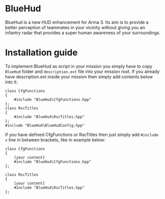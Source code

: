 # BlueHud
BlueHud is a new HUD enhancement for Arma 3. Its aim is to provide a better perception of teammates in your vicinity without giving you an infantry radar that provides a super human awareness of your surroundings.

# Installation guide
To implement BlueHud as script in your mission you simply have to copy `BlueHud` folder and `description.ext` file into your mission root.
If you already have description.ext inside your mission then simply add contents below into it:
```
class CfgFunctions
{
	#include "BlueHud\CfgFunctions.hpp"
};
class RscTitles
{
	#include "BlueHud\RscTitles.hpp"
};
#include "BlueHud\BlueHudConfig.hpp"
```
If you have defined CfgFunctions or RscTitles then just simply add `#include x` line in between brackets, like in example below:
```
class CfgFunctions
{
	[your content]
	#include "BlueHud\CfgFunctions.hpp"
};
```
```
class RscTitles
{
	[your content]
	#include "BlueHud\RscTitles.hpp"
};
```